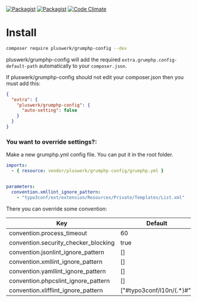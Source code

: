 [![Packagist](https://img.shields.io/packagist/v/pluswerk/grumphp-config.svg?style=flat-square)](https://packagist.org/packages/pluswerk/grumphp-config)
[![Packagist](https://img.shields.io/packagist/l/pluswerk/grumphp-config.svg?style=flat-square)](https://opensource.org/licenses/LGPL-3.0)
[![Code Climate](https://img.shields.io/codeclimate/maintainability/pluswerk/grumphp-xliff-task.svg?style=flat-square)](https://codeclimate.com/github/pluswerk/grumphp-xliff-task)

# Install

````bash
composer require pluswerk/grumphp-config --dev
````

pluswerk/grumphp-config will add the required ``extra.grumphp.config-default-path`` automatically to your ``composer.json``.

If pluswerk/grumphp-config should not edit your composer.json then you must add this:
````json
{
  "extra": {
    "pluswerk/grumphp-config": {
      "auto-setting": false
    }
  }
}
````

### You want to override settings?:


Make a new grumphp.yml config file. You can put it in the root folder.
````yaml
imports:
  - { resource: vendor/pluswerk/grumphp-config/grumphp.yml }


parameters:
  convention.xmllint_ignore_pattern:
    - "typo3conf/ext/extension/Resources/Private/Templates/List.xml"
````

There you can override some convention:


| Key                                 | Default                       |
|-------------------------------------|-------------------------------|
| convention.process_timeout          | 60                            |
| convention.security_checker_blocking| true                          |
| convention.jsonlint_ignore_pattern  | []                            |
| convention.xmllint_ignore_pattern   | []                            |
| convention.yamllint_ignore_pattern  | []                            |
| convention.phpcslint_ignore_pattern | []                            |
| convention.xlifflint_ignore_pattern | ["#typo3conf/l10n/(.*)#"]     |
